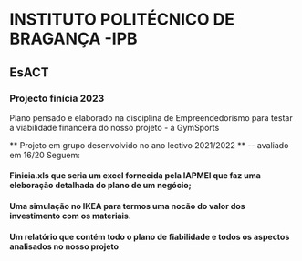 # INSTITUTO POLITÉCNICO DE BRAGANÇA -IPB
## EsACT
### Projecto finícia 2023

Plano pensado e elaborado na disciplina de Empreendedorismo para testar a viabilidade financeira do nosso projeto - a GymSports

** Projeto em grupo desenvolvido no ano lectivo 2021/2022 ** -- avaliado em 16/20
Seguem:

#### Finicia.xls que seria um excel fornecida pela IAPMEI que faz uma eleboração detalhada do plano de um negócio;

#### Uma simulação no IKEA para termos uma nocão do valor dos investimento com os materiais.

#### Um relatório que contém todo o plano de fiabilidade e todos os aspectos analisados no nosso projeto
